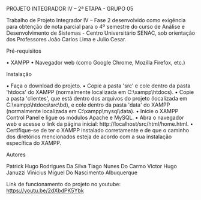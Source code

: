 PROJETO INTEGRADOR IV – 2ª ETAPA - GRUPO 05

Trabalho de Projeto Integrador IV – Fase 2 desenvolvido como exigência para obtenção de nota parcial para o 4º semestre do curso de Análise e Desenvolvimento de Sistemas - Centro 
Universitário SENAC, sob orientação dos Professores João Carlos Lima e Julio Cesar.

Pré-requisitos

• XAMPP
• Navegador web (como Google Chrome, Mozilla Firefox, etc.)

Instalação

• Faça o download do projeto.
• Copie a pasta 'src' e cole dentro da pasta 'htdocs' do XAMPP (normalmente localizada em C:\xampp\htdocs).
• Copie a pasta 'clientes', que está dentro dos arquivos do projeto (localizada em C:\xampp\htdocs\src\bd), e cole dentro da pasta 'data' do XAMPP (normalmente localizada em C:\xampp\mysql\data).
• Inicie o XAMPP Control Panel e ligue os módulos Apache e MySQL.
• Abra o navegador web e acesse o link da página inicial: http://localhost/src/html/home.html.
• Certifique-se de ter o XAMPP instalado corretamente e de que o caminho dos diretórios mencionados esteja de acordo com a sua instalação específica do XAMPP.

Autores

Patrick Hugo Rodrigues Da Silva
Tiago Nunes Do Carmo
Victor Hugo Januzzi
Vinicius Miguel Do Nascimento Albuquerque

Link de funcionamento do projeto no youtube:
https://youtu.be/2dXbdPK5Ybk
